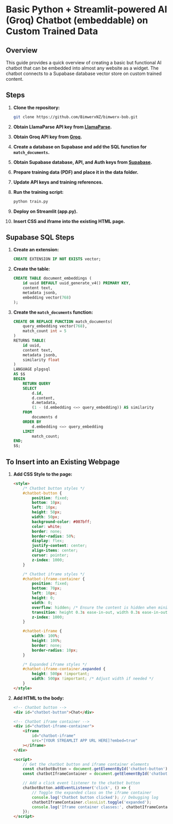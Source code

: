 
# Basic Python + Streamlit-powered AI (Groq) Chatbot (embeddable) on Custom Trained Data

## Overview
This guide provides a quick overview of creating a basic but functional AI chatbot that can be embedded into almost any website as a widget. The chatbot connects to a Supabase database vector store on custom trained content.

## Steps

1. **Clone the repository:**
   ```bash
   git clone https://github.com/BimwerxNZ/bimwerx-bob.git
   ```

2. **Obtain LlamaParse API key from [LlamaParse](https://cloud.llamaindex.ai).**

3. **Obtain Groq API key from [Groq](https://console.groq.com/keys).**

4. **Create a database on Supabase and add the SQL function for `match_documents`.**
   
5. **Obtain Supabase database, API, and Auth keys from [Supabase](https://supabase.com/).**

6. **Prepare training data (PDF) and place it in the data folder.**

7. **Update API keys and training references.**

8. **Run the training script:**
   ```bash
   python train.py
   ```

9. **Deploy on Streamlit (app.py).**

10. **Insert CSS and iframe into the existing HTML page.**

## Supabase SQL Steps

1. **Create an extension:**
   ```sql
   CREATE EXTENSION IF NOT EXISTS vector;
   ```

2. **Create the table:**
   ```sql
   CREATE TABLE document_embeddings (
       id uuid DEFAULT uuid_generate_v4() PRIMARY KEY,
       content text,
       metadata jsonb,
       embedding vector(768)
   );
   ```

3. **Create the `match_documents` function:**
   ```sql
   CREATE OR REPLACE FUNCTION match_documents(
       query_embedding vector(768), 
       match_count int = 5
   )
   RETURNS TABLE(
       id uuid,
       content text,
       metadata jsonb,
       similarity float
   )
   LANGUAGE plpgsql
   AS $$
   BEGIN
       RETURN QUERY
       SELECT
           d.id,
           d.content,
           d.metadata,
           (1 - (d.embedding <=> query_embedding)) AS similarity
       FROM
           documents d
       ORDER BY
           d.embedding <=> query_embedding
       LIMIT
           match_count;
   END;
   $$;
   ```

## To Insert into an Existing Webpage

1. **Add CSS Style to the page:**
   ```html
   <style>
       /* Chatbot button styles */
       #chatbot-button {
           position: fixed;
           bottom: 10px;
           left: 10px;
           height: 50px;
           width: 50px;
           background-color: #007bff;
           color: white;
           border: none;
           border-radius: 50%;
           display: flex;
           justify-content: center;
           align-items: center;
           cursor: pointer;
           z-index: 1000;
       }

       /* Chatbot iframe styles */
       #chatbot-iframe-container {
           position: fixed;
           bottom: 70px;
           left: 10px;
           height: 0;
           width: 0;
           overflow: hidden; /* Ensure the content is hidden when minimized */
           transition: height 0.3s ease-in-out, width 0.3s ease-in-out; /* Explicitly define transitions for height and width */
           z-index: 1000;
       }

       #chatbot-iframe {
           width: 100%;
           height: 100%;
           border: none;
           border-radius: 10px;
       }

       /* Expanded iframe styles */
       #chatbot-iframe-container.expanded {
           height: 500px !important;
           width: 500px !important; /* Adjust width if needed */
       }
   </style>
   ```

2. **Add HTML to the body:**
   ```html
   <!-- Chatbot button -->
   <div id="chatbot-button">Chat</div>

   <!-- Chatbot iframe container -->
   <div id="chatbot-iframe-container">
       <iframe
           id="chatbot-iframe"
           src="[YOUR STREAMLIT APP URL HERE]?embed=true"
       ></iframe>
   </div>

   <script>
       // Get the chatbot button and iframe container elements
       const chatbotButton = document.getElementById('chatbot-button');
       const chatbotIframeContainer = document.getElementById('chatbot-iframe-container');

       // Add a click event listener to the chatbot button
       chatbotButton.addEventListener('click', () => {
           // Toggle the expanded class on the iframe container
           console.log('Chatbot button clicked'); // Debugging log
           chatbotIframeContainer.classList.toggle('expanded');
           console.log('Iframe container classes:', chatbotIframeContainer.className); // Debugging log
       });
   </script>
   ```
